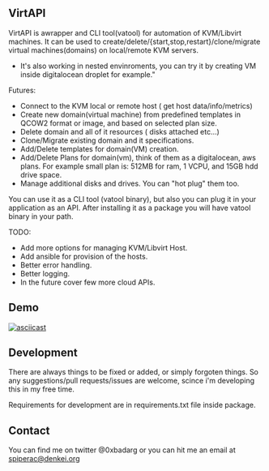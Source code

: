 VirtAPI
-----


VirtAPI is awrapper and CLI tool(vatool) for automation of KVM/Libvirt machines.
It can be used to create/delete/{start,stop,restart}/clone/migrate virtual machines(domains) on local/remote KVM servers.
* It's also working in nested envinroments, you can try it by creating VM inside digitalocean droplet for example."

Futures:
- Connect to the KVM local or remote host ( get host data/info/metrics)
- Create new domain(virtual machine) from predefined templates in QCOW2 format or image, and based on selected plan size.
- Delete domain and all of it resources ( disks attached etc...)
- Clone/Migrate existing domain and it specifications.
- Add/Delete templates for domain(VM) creation.
- Add/Delete Plans for domain(vm), think of them as a digitalocean, aws plans. For example small plan is: 512MB for ram, 1 VCPU, and 15GB hdd drive space.
- Manage additional disks and drives. You can "hot plug" them too.

You can use it as a CLI tool (vatool binary), but also you can plug it in your application as an API.
After installing it as a package you will have vatool binary in your path.

TODO:
- Add more options for managing KVM/Libvirt Host.
- Add ansible for provision of the hosts.
- Better error handling.
- Better logging.
- In the future cover few more cloud APIs.


Demo
-----
[![asciicast](https://asciinema.org/a/bBVzd6jvwVKTj8efqg6v83VEq.png)](https://asciinema.org/a/bBVzd6jvwVKTj8efqg6v83VEq)


Development
-----

There are always things to be fixed or added, or simply forgoten things. So any suggestions/pull requests/issues are welcome, scince i'm developing this
in my free time.

Requirements for development are in requirements.txt file inside package.


Contact
-----

You can find me on twitter @0xbadarg
or you can hit me an email at spiperac@denkei.org
